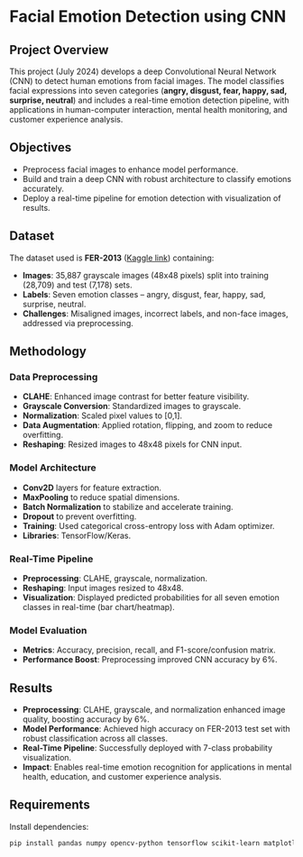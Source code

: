 # Facial Emotion Detection using CNN

## Project Overview
This project (July 2024) develops a deep Convolutional Neural Network (CNN) to detect human emotions from facial images. The model classifies facial expressions into seven categories (**angry, disgust, fear, happy, sad, surprise, neutral**) and includes a real-time emotion detection pipeline, with applications in human-computer interaction, mental health monitoring, and customer experience analysis.

## Objectives
- Preprocess facial images to enhance model performance.  
- Build and train a deep CNN with robust architecture to classify emotions accurately.  
- Deploy a real-time pipeline for emotion detection with visualization of results.  

## Dataset
The dataset used is **FER-2013** ([Kaggle link](https://www.kaggle.com/c/challenges-in-representation-learning-facial-expression-recognition-challenge)) containing:
- **Images**: 35,887 grayscale images (48x48 pixels) split into training (28,709) and test (7,178) sets.  
- **Labels**: Seven emotion classes – angry, disgust, fear, happy, sad, surprise, neutral.  
- **Challenges**: Misaligned images, incorrect labels, and non-face images, addressed via preprocessing.  

## Methodology

### Data Preprocessing
- **CLAHE**: Enhanced image contrast for better feature visibility.  
- **Grayscale Conversion**: Standardized images to grayscale.  
- **Normalization**: Scaled pixel values to [0,1].  
- **Data Augmentation**: Applied rotation, flipping, and zoom to reduce overfitting.  
- **Reshaping**: Resized images to 48x48 pixels for CNN input.

### Model Architecture
- **Conv2D** layers for feature extraction.  
- **MaxPooling** to reduce spatial dimensions.  
- **Batch Normalization** to stabilize and accelerate training.  
- **Dropout** to prevent overfitting.  
- **Training**: Used categorical cross-entropy loss with Adam optimizer.  
- **Libraries**: TensorFlow/Keras.

### Real-Time Pipeline
- **Preprocessing**: CLAHE, grayscale, normalization.  
- **Reshaping**: Input images resized to 48x48.  
- **Visualization**: Displayed predicted probabilities for all seven emotion classes in real-time (bar chart/heatmap).  

### Model Evaluation
- **Metrics**: Accuracy, precision, recall, and F1-score/confusion matrix.  
- **Performance Boost**: Preprocessing improved CNN accuracy by 6%.  

## Results
- **Preprocessing**: CLAHE, grayscale, and normalization enhanced image quality, boosting accuracy by 6%.  
- **Model Performance**: Achieved high accuracy on FER-2013 test set with robust classification across all classes.  
- **Real-Time Pipeline**: Successfully deployed with 7-class probability visualization.  
- **Impact**: Enables real-time emotion recognition for applications in mental health, education, and customer experience analysis.  

## Requirements
Install dependencies:
```bash
pip install pandas numpy opencv-python tensorflow scikit-learn matplotlib seaborn

